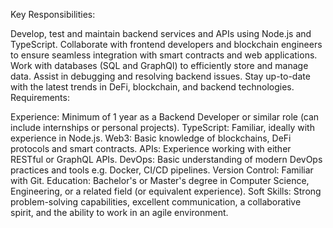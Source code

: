 Key Responsibilities:

Develop, test and maintain backend services and APIs using Node.js and TypeScript.
Collaborate with frontend developers and blockchain engineers to ensure seamless integration with smart contracts and web applications.
Work with databases (SQL and GraphQl) to efficiently store and manage data.
Assist in debugging and resolving backend issues.
Stay up-to-date with the latest trends in DeFi, blockchain, and backend technologies.
Requirements:

Experience: Minimum of 1 year as a Backend Developer or similar role (can include internships or personal projects).
TypeScript: Familiar, ideally with experience in Node.js.
Web3: Basic knowledge of blockchains, DeFi protocols and smart contracts.
APIs: Experience working with either RESTful or GraphQL APIs.
DevOps: Basic understanding of modern DevOps practices and tools e.g. Docker, CI/CD pipelines.
Version Control: Familiar with Git.
Education: Bachelor's or Master's degree in Computer Science, Engineering, or a related field (or equivalent experience).
Soft Skills: Strong problem-solving capabilities, excellent communication, a collaborative spirit, and the ability to work in an agile environment.